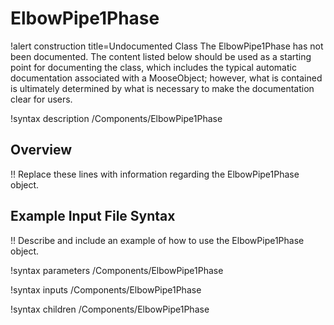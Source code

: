 # ElbowPipe1Phase

!alert construction title=Undocumented Class
The ElbowPipe1Phase has not been documented. The content listed below should be used as a starting point for
documenting the class, which includes the typical automatic documentation associated with a
MooseObject; however, what is contained is ultimately determined by what is necessary to make the
documentation clear for users.

!syntax description /Components/ElbowPipe1Phase

## Overview

!! Replace these lines with information regarding the ElbowPipe1Phase object.

## Example Input File Syntax

!! Describe and include an example of how to use the ElbowPipe1Phase object.

!syntax parameters /Components/ElbowPipe1Phase

!syntax inputs /Components/ElbowPipe1Phase

!syntax children /Components/ElbowPipe1Phase
